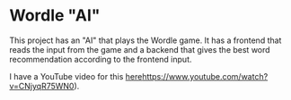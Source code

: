 # Wordle "AI"

This project has an "AI" that plays the Wordle game. It has a frontend that reads the input from the game and a backend that gives the best word recommendation according to the frontend input.

I have a YouTube video for this [here](https://www.youtube.com/watch?v=CNjyqR75WN0)https://www.youtube.com/watch?v=CNjyqR75WN0).
